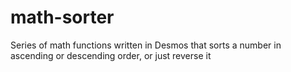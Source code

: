 # math-sorter
Series of math functions written in Desmos that sorts a number in ascending or descending order, or just reverse it
